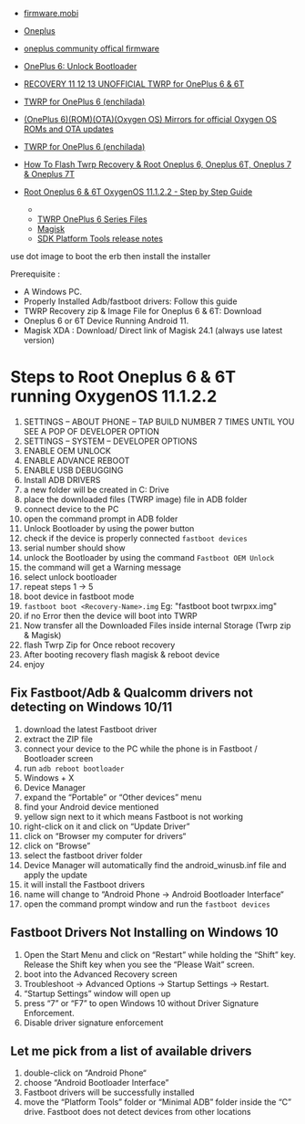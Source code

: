 
* [firmware.mobi](https://firmware.mobi/)
* [Oneplus](https://oneplus.com/)
* [oneplus community offical firmware](https://community.oneplus.com/thread/836441)
* [OnePlus 6: Unlock Bootloader](https://community.oneplus.com/thread/836005)
* [RECOVERY 11 12 13 UNOFFICIAL TWRP for OnePlus 6 & 6T](https://xdaforums.com/t/recovery-11-12-13-unofficial-twrp-for-oneplus-6-6t.4382121/)
* [TWRP for OnePlus 6 (enchilada)](https://twrp.me/oneplus/oneplus6.html)
* [(OnePlus 6)(ROM)(OTA)(Oxygen OS) Mirrors for official Oxygen OS ROMs and OTA updates](https://xdaforums.com/t/oneplus-6-rom-ota-oxygen-os-mirrors-for-official-oxygen-os-roms-and-ota-updates.3792244/)
* [TWRP for OnePlus 6 (enchilada)](https://twrp.me/oneplus/oneplus6.html)
* [How To Flash Twrp Recovery & Root Oneplus 6, Oneplus 6T, Oneplus 7 & Oneplus 7T](https://www.youtube.com/watch?v=cAUAYQoMOto&ab_channel=BitTech)
  
* [Root Oneplus 6 & 6T OxygenOS 11.1.2.2 - Step by Step Guide](https://www.youtube.com/watch?v=FSStkSVcBRk&ab_channel=TechiBee)
  * [](https://techibee.in/root-oneplus-6-6t-running-oxygenos-11-1-2-2-step-by-step-guide/)
  * [TWRP OnePlus 6 Series Files](https://sourceforge.net/projects/oneplus-6-series/files/TWRP/)
  * [Magisk](https://github.com/topjohnwu/Magisk)
  * [SDK Platform Tools release notes](https://developer.android.com/tools/releases/platform-tools)

use dot image to boot the erb then install the installer



Prerequisite :
* A Windows PC.
* Properly Installed Adb/fastboot drivers: Follow this guide
* TWRP Recovery zip & Image File for Oneplus 6 & 6T: Download  
* Oneplus 6 or 6T Device Running Android 11.
* Magisk XDA : Download/ Direct link of Magisk 24.1 (always use latest version)

# Steps to Root Oneplus 6 & 6T running OxygenOS 11.1.2.2
1. SETTINGS – ABOUT PHONE – TAP BUILD NUMBER 7 TIMES UNTIL YOU SEE A POP OF DEVELOPER OPTION
2. SETTINGS – SYSTEM – DEVELOPER OPTIONS
3. ENABLE OEM UNLOCK
4. ENABLE ADVANCE REBOOT
5. ENABLE USB DEBUGGING
6. Install ADB DRIVERS
7. a new folder will be created in C: Drive
8. place the downloaded files (TWRP image) file in ADB folder
9. connect device to the PC
10. open the command prompt in ADB folder
11. Unlock Bootloader by using the power button
12. check if the device is properly connected `fastboot devices`
13. serial number should show
14. unlock the Bootloader by using the command `Fastboot OEM Unlock`
15. the command will get a Warning message
16. select unlock bootloader
17. repeat steps 1 -> 5
18. boot device in fastboot mode
19. `fastboot boot <Recovery-Name>.img` Eg: "fastboot boot twrpxx.img"
20. if no Error then the device will boot into TWRP
21. Now transfer all the Downloaded Files inside internal Storage (Twrp zip & Magisk)
22. flash Twrp Zip for Once reboot recovery
23. After booting recovery flash magisk & reboot device
24. enjoy



## Fix Fastboot/Adb & Qualcomm drivers not detecting on Windows 10/11
1. download the latest Fastboot driver
2. extract the ZIP file
3. connect your device to the PC while the phone is in Fastboot / Bootloader screen
4. run `adb reboot bootloader`
5. Windows + X
6. Device Manager
7. expand the “Portable” or “Other devices” menu
8. find your Android device mentioned
9. yellow sign next to it which means Fastboot is not working
10. right-click on it and click on “Update Driver”
11. click on “Browser my computer for drivers“
12. click on “Browse”
13. select the fastboot driver folder
14. Device Manager will automatically find the android_winusb.inf file and apply the update
15. it will install the Fastboot drivers
16. name will change to “Android Phone -> Android Bootloader Interface“
17.  open the command prompt window and run the `fastboot devices`

## Fastboot Drivers Not Installing on Windows 10
1. Open the Start Menu and click on “Restart” while holding the “Shift” key. Release the Shift key when you see the “Please Wait” screen.
2. boot into the Advanced Recovery screen
3. Troubleshoot -> Advanced Options -> Startup Settings -> Restart.
4. “Startup Settings” window will open up
5. press “7” or “F7” to open Windows 10 without Driver Signature Enforcement.
6. Disable driver signature enforcement

## Let me pick from a list of available drivers
1. double-click on “Android Phone“
2. choose “Android Bootloader Interface”
3. Fastboot drivers will be successfully installed
4. move the “Platform Tools” folder or “Minimal ADB” folder inside the “C” drive. Fastboot does not detect devices from other locations
